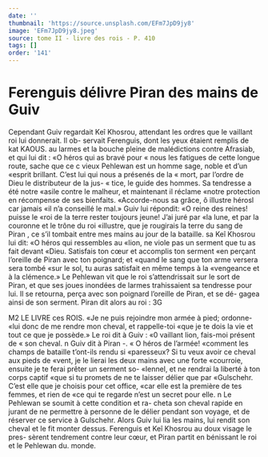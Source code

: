 ```yaml
---
date: ''
thumbnail: 'https://source.unsplash.com/EFm7JpD9jy8'
image: 'EFm7JpD9jy8.jpeg'
source: tome II - livre des rois - P. 410
tags: []
order: '141'
---
```


# Ferenguis délivre Piran des mains de Guiv

Cependant Guiv regardait Keî Khosrou, attendant
les ordres que le vaillant roi lui donnerait. Il ob- servait Ferenguis, dont les yeux étaient remplis de
kat KAOUS. au larmes et la bouche pleine de malédictions contre
Afrasiab, et qui lui dit : «O héros qui as bravé pour
« nous les fatigues de cette longue route, sache que ce c vieux Pehlewan est un homme sage, noble et d’un «esprit brillant. C’est lui qui nous a présenés de la
« mort, par l’ordre de Dieu le distributeur de la jus-
« tice, le guide des hommes. Sa tendresse a été notre «asile contre le malheur, et maintenant il réclame «notre protection en récompense de ses bienfaits. «Accorde-nous sa grâce, ô illustre hérosl car jamais
«il n’a conseillé le mal.»
Guiv lui répondit: «O reine des reines! puisse le
«roi de la terre rester toujours jeune! J’ai juré par
«la lune, et par la couronne et le trône du roi «illustre, que je rougirais la terre du sang de Piran , ce s’il tombait entre mes mains au jour de la bataille. sa
Keî Khosrou lui dit: «O héros qui ressembles au «lion, ne viole pas un serment que tu as fait devant «Dieu. Satisfais ton cœur et accomplis ton serment «en perçant l’oreille de Piran avec ton poignard; et «quand le sang que ton arme versera sera tombé «sur le sol, tu auras satisfait en même temps à la «vengeance et à la clémence.»
Le Pehlewan vit que le roi s’attendrissait sur le
sort de Piran, et que ses joues inondées de larmes
trahissaient sa tendresse pour lui. Il se retourna, perça avec son poignard l’oreille de Piran, et se dé-
gagea ainsi de son serment. Piran dit alors au roi : 3G

M2 LE LIVRE ces ROIS.
«Je ne puis rejoindre mon armée à pied; ordonne- «lui donc de me rendre mon cheval, et rappelle-toi «que je te dois la vie et tout ce que je possède.» Le roi dit à Guiv : «0 vaillant lion, fais-moi présent de
« son cheval. n Guiv dit à Piran -. « O héros de l’armée! «comment les champs de bataille t’ont-ils rendu si «paresseux? Si tu veux avoir ce cheval aux pieds de «vent, je le lierai les deux mains avec une forte «courroie, ensuite je te ferai prêter un serment so- «Iennel, et ne rendrai la liberté à ton corps captif «que si tu promets de ne te laisser délier que par «Gulschehr. C’est elle que je choisis pour cet office, «car elle est la première de tes femmes, et rien de «ce qui te regarde n’est un secret pour elle. n
Le Pehlewan se soumit à cette condition et ra- cheta son cheval rapide en jurant de ne permettre à personne de le délier pendant son voyage, et de réserver ce service à Gulschehr. Alors Guiv lui lia les mains, lui rendit son cheval et le fit monter dessus. Ferenguis et Keî Khosrou au doux visage le pres- sèrent tendrement contre leur cœur, et Piran partit en bénissant le roi et le Pehlewan du. monde.
